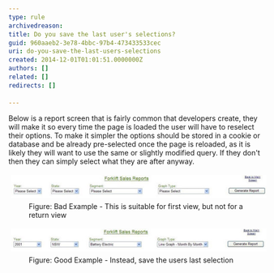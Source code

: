 ```yaml
---
type: rule
archivedreason: 
title: Do you save the last user's selections?
guid: 960aaeb2-3e78-4bbc-97b4-473433533cec
uri: do-you-save-the-last-users-selections
created: 2014-12-01T01:01:51.0000000Z
authors: []
related: []
redirects: []

---
```


Below is a report screen that is fairly common that developers create,  they will make it so every time the page is loaded the user will have to  reselect their options. To make it simpler the options should be stored  in a cookie or database and be already pre-selected once the page is  reloaded, as it is likely they will want to use the same or slightly  modified query. If they don't then they can simply select what they are  after anyway.

<!--endintro-->
<dl class="badImage"><dt>
      <img alt="Sample Select" src="../../assets/SampleSelect.jpg" style="margin:5px;">
   </dt><dd>Figure: Bad Example - This is suitable for first view, but not for a return view</dd></dl><dl class="goodImage"><dt>
      <img alt="Sample Select 2" src="../../assets/SampleSelect2.jpg" style="margin:5px;">
   </dt><dd>Figure: Good Example - Instead, save the users last selection</dd></dl>
